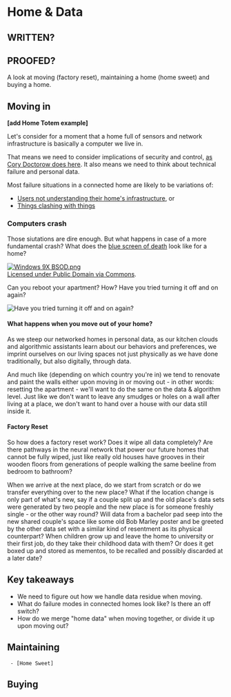 # Home & Data

## WRITTEN?
## PROOFED?

A look at moving (factory reset), maintaining a home (home sweet) and buying a home. 

## Moving in

**[add Home Totem example]**

Let's consider for a moment that a home full of sensors and network infrastructure is basically a computer we live in. 

That means we need to consider implications of security and control, [as Cory Doctorow does here](http://www.wired.co.uk/magazine/archive/2015/07/features/stop-spies). It also means we need to think about technical failure and personal data.

Most failure situations in a connected home are likely to be variations of: 

* [Users not understanding their home's infrastructure](http://www.thewavingcat.com/2015/08/03/understanding-the-connected-home-ground-rules/), or 
* [Things clashing with things](http://www.thewavingcat.com/2015/08/17/understanding-the-connected-home-managing-conflict/)


### Computers crash

Those siutations are dire enough. But what happens in case of a more fundamental crash? What does the [blue screen of death](https://en.wikipedia.org/wiki/Blue_Screen_of_Death) look like for a home?

<a href="https://commons.wikimedia.org/wiki/File:Windows_9X_BSOD.png#/media/File:Windows_9X_BSOD.png"><img src="https://upload.wikimedia.org/wikipedia/commons/3/3b/Windows_9X_BSOD.png" alt="Windows 9X BSOD.png"></a><br><a href="https://commons.wikimedia.org/wiki/File:Windows_9X_BSOD.png#/media/File:Windows_9X_BSOD.png">Licensed under Public Domain via Commons</a>.

Can you reboot your apartment? How? Have you tried turning it off and on again?

![Have you tried turning it off and on again?](https://media.giphy.com/media/F7yLXA5fJ5sLC/giphy.gif)

#### What happens when you move out of your home?

As we steep our networked homes in personal data, as our kitchen clouds and algorithmic assistants learn about our behaviors and preferences, we imprint ourselves on our living spaces not just physically as we have done traditionally, but also digitally, through data.

And much like (depending on which country you're in) we tend to renovate and paint the walls either upon moving in or moving out - in other words: resetting the apartment - we'll want to do the same on the data & algorithm level. Just like we don't want to leave any smudges or holes on a wall after living at a place, we don't want to hand over a house with our data still inside it.

#### Factory Reset

So how does a factory reset work? Does it wipe all data completely? Are there pathways in the neural network that power our future homes that cannot be fully wiped, just like really old houses have grooves in their wooden floors from generations of people walking the same beeline from bedroom to bathroom? 

When we arrive at the next place, do we start from scratch or do we transfer everything over to the new place? What if the location change is only part of what's new, say if a couple split up and the old place's data sets were generated by two people and the new place is for someone freshly single - or the other way round? Will data from a bachelor pad seep into the new shared couple's space like some old Bob Marley poster and be greeted by the other data set with a similar kind of resentment as its physical counterpart? When children grow up and leave the home to university or their first job, do they take their childhood data with them? Or does it get boxed up and stored as mementos, to be recalled and possibly discarded at a later date?

## Key takeaways

- We need to figure out how we handle data residue when moving.
- What do failure modes in connected homes look like? Is there an off switch?
- How do we merge "home data" when moving together, or divide it up upon moving out?

## Maintaining
     - [Home Sweet]
## Buying